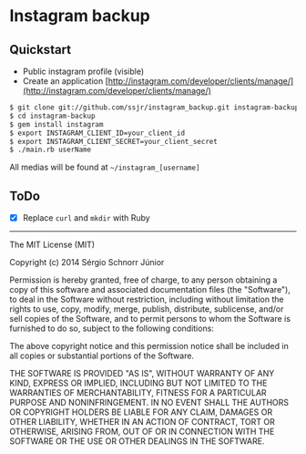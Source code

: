 # Instagram backup

## Quickstart

- Public instagram profile (visible)
- Create an application [http://instagram.com/developer/clients/manage/](http://instagram.com/developer/clients/manage/)

```sh
$ git clone git://github.com/ssjr/instagram_backup.git instagram-backup
$ cd instagram-backup
$ gem install instagram
$ export INSTAGRAM_CLIENT_ID=your_client_id
$ export INSTAGRAM_CLIENT_SECRET=your_client_secret
$ ./main.rb userName
```

All medias will be found at `~/instagram_[username]`

## ToDo

- [x] Replace `curl` and `mkdir` with Ruby

---------------------
The MIT License (MIT)

Copyright (c) 2014 Sérgio Schnorr Júnior

Permission is hereby granted, free of charge, to any person obtaining a copy
of this software and associated documentation files (the "Software"), to deal
in the Software without restriction, including without limitation the rights
to use, copy, modify, merge, publish, distribute, sublicense, and/or sell
copies of the Software, and to permit persons to whom the Software is
furnished to do so, subject to the following conditions:

The above copyright notice and this permission notice shall be included in all
copies or substantial portions of the Software.

THE SOFTWARE IS PROVIDED "AS IS", WITHOUT WARRANTY OF ANY KIND, EXPRESS OR
IMPLIED, INCLUDING BUT NOT LIMITED TO THE WARRANTIES OF MERCHANTABILITY,
FITNESS FOR A PARTICULAR PURPOSE AND NONINFRINGEMENT. IN NO EVENT SHALL THE
AUTHORS OR COPYRIGHT HOLDERS BE LIABLE FOR ANY CLAIM, DAMAGES OR OTHER
LIABILITY, WHETHER IN AN ACTION OF CONTRACT, TORT OR OTHERWISE, ARISING FROM,
OUT OF OR IN CONNECTION WITH THE SOFTWARE OR THE USE OR OTHER DEALINGS IN THE
SOFTWARE.
